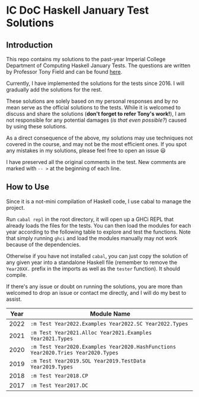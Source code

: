 # IC DoC Haskell January Test Solutions

## Introduction

This repo contains my solutions to the past-year Imperial College Department of Computing Haskell January Tests. The questions are written by Professor Tony Field and can be found [here](http://wp.doc.ic.ac.uk/ajf/haskell-tests/).

Currently, I have implemented the solutions for the tests since 2016. I will gradually add the solutions for the rest.

These solutions are solely based on my personal responses and by no mean serve as the official solutions to the tests. While it is welcomed to discuss and share the solutions (**don't forget to refer Tony's work!**), I am not responsible for any potential damages (*is that even possible?*) caused by using these solutions.

As a direct consequence of the above, my solutions may use techniques not covered in the course, and may not be the most efficient ones. If you spot any mistakes in my solutions, please feel free to open an issue 😃

I have preserved all the original comments in the test. New comments are marked with `-- >` at the beginning of each line.

## How to Use

Since it is a not-mini compilation of Haskell code, I use cabal to manage the project.

Run `cabal repl` in the root directory, it will open up a GHCi REPL that already loads the files for the tests. You can then load the modules for each year according to the following table to explore and test the functions. Note that simply running `ghci` and load the modules manually may not work because of the dependencies.

Otherwise if you have not installed `cabal`, you can just copy the solution of any given year into a standalone Haskell file (remember to remove the `Year20XX.` prefix in the imports as well as the `tester` function). It should compile.

If there's any issue or doubt on running the solutions, you are more than welcomed to drop an issue or contact me directly, and I will do my best to assist.

| Year | Module Name                                                                      |
| ---- | -------------------------------------------------------------------------------- |
| 2022 | `:m Test Year2022.Examples Year2022.SC Year2022.Types`                           |
| 2021 | `:m Test Year2021.Alloc Year2021.Examples Year2021.Types`                        |
| 2020 | `:m Test Year2020.Examples Year2020.HashFunctions Year2020.Tries Year2020.Types` |
| 2019 | `:m Test Year2019.SOL Year2019.TestData Year2019.Types`                          |
| 2018 | `:m Test Year2018.CP`                                                            |
| 2017 | `:m Test Year2017.DC`                                                            |

